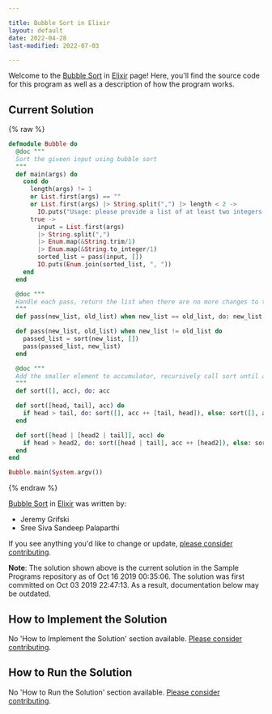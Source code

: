 ```yaml
---

title: Bubble Sort in Elixir
layout: default
date: 2022-04-28
last-modified: 2022-07-03

---
```


Welcome to the [Bubble Sort](https://sampleprograms.io/projects/bubble-sort) in [Elixir](https://sampleprograms.io/languages/elixir) page! Here, you'll find the source code for this program as well as a description of how the program works.

## Current Solution

{% raw %}

```elixir
defmodule Bubble do
  @doc """
  Sort the giveen input using bubble sort
  """
  def main(args) do
    cond do
      length(args) != 1 
      or List.first(args) == "" 
      or List.first(args) |> String.split(",") |> length < 2 ->
        IO.puts("Usage: please provide a list of at least two integers to sort in the format \"1, 2, 3, 4, 5\"")
      true ->
        input = List.first(args)
        |> String.split(",") 
        |> Enum.map(&String.trim/1)
        |> Enum.map(&String.to_integer/1)
        sorted_list = pass(input, [])
        IO.puts(Enum.join(sorted_list, ", "))
    end
  end

  @doc """
  Handle each pass, return the list when there are no more changes to the list
  """
  def pass(new_list, old_list) when new_list == old_list, do: new_list

  def pass(new_list, old_list) when new_list != old_list do
    passed_list = sort(new_list, [])
    pass(passed_list, new_list)
  end

  @doc """
  Add the smaller element to accumulator, recursively call sort until all elements are added to accumulator
  """
  def sort([], acc), do: acc

  def sort([head, tail], acc) do
    if head > tail, do: sort([], acc ++ [tail, head]), else: sort([], acc ++ [head, tail])
  end

  def sort([head | [head2 | tail]], acc) do
    if head > head2, do: sort([head | tail], acc ++ [head2]), else: sort([head2 | tail], acc ++ [head])
  end
end

Bubble.main(System.argv())
```

{% endraw %}

[Bubble Sort](https://sampleprograms.io/projects/bubble-sort) in [Elixir](https://sampleprograms.io/languages/elixir) was written by:

- Jeremy Grifski
- Sree Siva Sandeep Palaparthi

If you see anything you'd like to change or update, [please consider contributing](https://github.com/TheRenegadeCoder/sample-programs).

**Note**: The solution shown above is the current solution in the Sample Programs repository as of Oct 16 2019 00:35:06. The solution was first committed on Oct 03 2019 22:47:13. As a result, documentation below may be outdated.

## How to Implement the Solution

No 'How to Implement the Solution' section available. [Please consider contributing](https://github.com/TheRenegadeCoder/sample-programs-website).

## How to Run the Solution

No 'How to Run the Solution' section available. [Please consider contributing](https://github.com/TheRenegadeCoder/sample-programs-website).